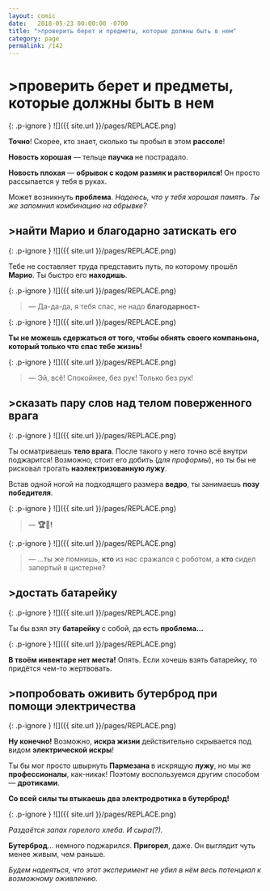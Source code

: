 ```yaml
---
layout: comic
date:   2018-05-23 00:00:00 -0700
title: ">проверить берет и предметы, которые должны быть в нем"
category: page
permalink: /142
---
```

# >проверить берет и предметы, которые должны быть в нем

{: .p-ignore }
![]({{ site.url }}/pages/REPLACE.png)

<strong>Точно</strong>! Скорее, кто знает, сколько ты пробыл в этом <strong>рассоле</strong>!

<strong>Новость хорошая</strong> — тельце <strong>паучка </strong>не пострадало.

<strong>Новость плохая</strong> — <strong>обрывок с кодом размяк и растворился! </strong>Он просто рассыпается у тебя в руках.

Может возникнуть <strong>проблема</strong>. <em>Надеюсь, что у тебя хорошая память</em>. <em>Ты же запомнил комбинацию на обрывке?</em>

## >найти Марио и благодарно затискать его

{: .p-ignore }
![]({{ site.url }}/pages/REPLACE.png)

Тебе не составляет труда представить путь, по которому прошёл <strong>Марио</strong>. Ты быстро его <strong>находишь</strong>.

{: .p-ignore }
![]({{ site.url }}/pages/REPLACE.png)

<blockquote>— Да-да-да, я тебя спас, не надо <strong>благодарност-</strong></blockquote>

{: .p-ignore }
![]({{ site.url }}/pages/REPLACE.png)

<strong>Ты не можешь сдержаться от того, чтобы обнять своего компаньона, который только что спас тебе жизнь!</strong>

{: .p-ignore }
![]({{ site.url }}/pages/REPLACE.png)

<blockquote>— Эй, всё! Спокойнее, без рук! Только без рук!</blockquote>

## >сказать пару слов над телом поверженного врага

{: .p-ignore }
![]({{ site.url }}/pages/REPLACE.png)

Ты осматриваешь <strong>тело врага</strong>. После такого у него точно всё внутри поджарится! Возможно, стоит его добить (<em>для проформы</em>), но ты бы не рисковал трогать <strong>наэлектризованную лужу</strong>.

Встав одной ногой на подходящего размера <strong>ведро</strong>, ты занимаешь <strong>позу победителя</strong>.

{: .p-ignore }
![]({{ site.url }}/pages/REPLACE.png)

<blockquote>— <strong>🏆🏅!</strong></blockquote>

{: .p-ignore }
![]({{ site.url }}/pages/REPLACE.png)

<blockquote>— …ты же помнишь, <strong>кто </strong>из нас сражался с роботом, а <strong>кто </strong>сидел запертый в цистерне?</blockquote>

## >достать батарейку

{: .p-ignore }
![]({{ site.url }}/pages/REPLACE.png)

Ты бы взял эту <strong>батарейку </strong>с собой, да есть <strong>проблема…</strong>

{: .p-ignore }
![]({{ site.url }}/pages/REPLACE.png)

<strong>В твоём инвентаре нет места!</strong> Опять. Если хочешь взять батарейку, то придётся чем-то жертвовать.

## >попробовать оживить бутерброд при помощи электричества

{: .p-ignore }
![]({{ site.url }}/pages/REPLACE.png)

<strong>Ну конечно!</strong> Возможно, <strong>искра жизни</strong> действительно скрывается под видом <strong>электрической искры</strong>!

Ты бы мог просто швырнуть <strong>Пармезана </strong>в искрящую <strong>лужу</strong>, но мы же <strong>профессионалы</strong>, как-никак! Поэтому воспользуемся другим способом — <strong>дротиками</strong>.

<strong>Со всей силы ты втыкаешь два электродротика в бутерброд!</strong>

{: .p-ignore }
![]({{ site.url }}/pages/REPLACE.png)

<em>Раздаётся запах горелого хлеба. И сыра(?).</em>

<strong>Бутерброд</strong>… немного поджарился. <strong>Пригорел</strong>, даже. Он выглядит чуть менее живым, чем раньше.

<em>Будем надеяться, что этот эксперимент не убил в нём весь потенциал к возможному оживлению.</em>
